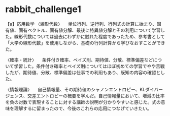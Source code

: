 # rabbit_challenge1
【a】応用数学 
〈線形代数〉
　単位行列、逆行列、行列式の計算に始まり、固有値、固有ベクトル、固有値分解、最後に特異値分解とその利用について学習した。線形代数については過去にわずかに触れた程度であったため、参考書として「大学の線形代数」を使用しながら、基礎の行列計算から学びなおすことができた。

〈確率・統計〉
　条件付き確率、ベイズ則、期待値、分散、標準偏差などについて学習した。条件付き確率とベイズ則についてはほぼ初めての学習でやや苦戦したが、期待値、分散、標準偏差は仕事での利用もあり、既知の内容の確認とした。
 
 〈情報理論〉
　自己情報量、その期待値のシャノンエントロピー、KLダイバージェンス、交差エントロピーの概要を学んだ。自己情報量において、増減の比率を負の対数で表現することに対する講師の説明が分かりやすいと感じた。式の意味を理解するに留まったので、今後のこれらの応用につなげていきたい。
